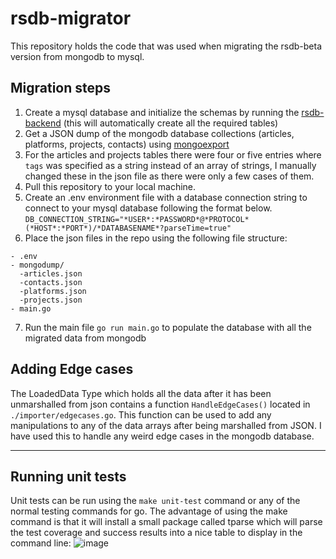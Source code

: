 # rsdb-migrator
This repository holds the code that was used when migrating the rsdb-beta version from mongodb to mysql.

## Migration steps
1. Create a mysql database and initialize the schemas by running the [rsdb-backend](https://github.com/webstradev/rsdb-backend) (this will automatically create all the required tables)
2. Get a JSON dump of the mongodb database collections (articles, platforms, projects, contacts) using [mongoexport](https://www.mongodb.com/docs/database-tools/mongoexport/)
3. For the articles and projects tables there were four or five entries where `tags` was specified as a string instead of an array of strings, I manually changed these in the json file as there were only a few cases of them.
4. Pull this repository to your local machine.
5. Create an .env environment file with a database connection string to connect to your mysql database following the format below.
  `DB_CONNECTION_STRING="*USER*:*PASSWORD*@*PROTOCOL*(*HOST*:*PORT*)/*DATABASENAME*?parseTime=true"`
6. Place the json files in the repo using the following file structure:
```
- .env
- mongodump/
  -articles.json
  -contacts.json
  -platforms.json
  -projects.json
- main.go
```
7. Run the main file `go run main.go` to populate the database with all the migrated data from mongodb

## Adding Edge cases
The LoadedData Type which holds all the data after it has been unmarshalled from json contains a function `HandleEdgeCases()` located in `./importer/edgecases.go`. This function can be used to add any manipulations to any of the data arrays after being marshalled from JSON. I have used this to handle any weird edge cases in the mongodb database.

 ---

## Running unit tests
Unit tests can be run using the `make unit-test` command or any of the normal testing commands for go. The advantage of using the make command is that it will install a small package called tparse which will parse the test coverage and success results into a nice table to display in the command line:
![image](https://user-images.githubusercontent.com/82543732/204091447-2296e5b4-6b3d-4802-9f56-cec1d90c9396.png)

